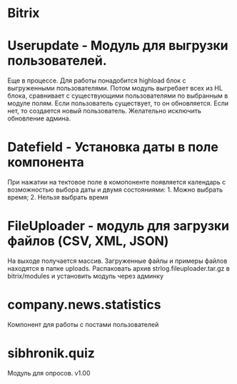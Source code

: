 # Bitrix
# Userupdate - Модуль для выгрузки пользователей. 
Еще в процессе.
Для работы понадобится highload блок с выгруженными пользователями. Потом модуль выгребает всех из HL блока, сравнивает с существующими пользователями по выбранным в модуле полям. Если пользователь существует, то он обновляется. Если нет, то создается новый пользователь.
Желательно исключить обновление админа.

# Datefield - Установка даты в поле компонента
При нажатии на тектовое поле в комопоненте появляется календарь с возможностью выбора даты и двумя состояниями: 1. Можно выбрать время; 2. Нельзя выбрать время

# FileUploader - модуль для загрузки файлов (CSV, XML, JSON)
На выходе получается массив. Загруженные файлы и примеры файлов находятся в папке uploads. Распаковать архив strlog.fileuploader.tar.gz в bitrix/modules и установить модуль через админку

# company.news.statistics
Компонент для работы с постами пользователей

# sibhronik.quiz
Модуль для опросов. v1.00
